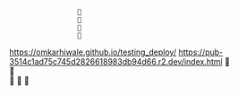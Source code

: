                      🔽
                     🔽
                     🔽
                     🔽
https://omkarhiwale.github.io/testing_deploy/   https://pub-3514c1ad75c745d2826618983db94d66.r2.dev/index.html
                     🔼                     
                     🔼                    
                     🔼
                     🔼
                     🔼
